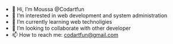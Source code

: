 - 👋 Hi, I’m Moussa @Codartfun
- 👀 I’m interested in web development and system administration
- 🌱 I’m currently learning web technoligies
- 💞️ I’m looking to collaborate with other developer
- 📫 How to reach me: codartfun@gmail.com

<!---
Codartfun/Codartfun is a ✨ special ✨ repository because its `README.md` (this file) appears on your GitHub profile.
You can click the Preview link to take a look at your changes.
--->
